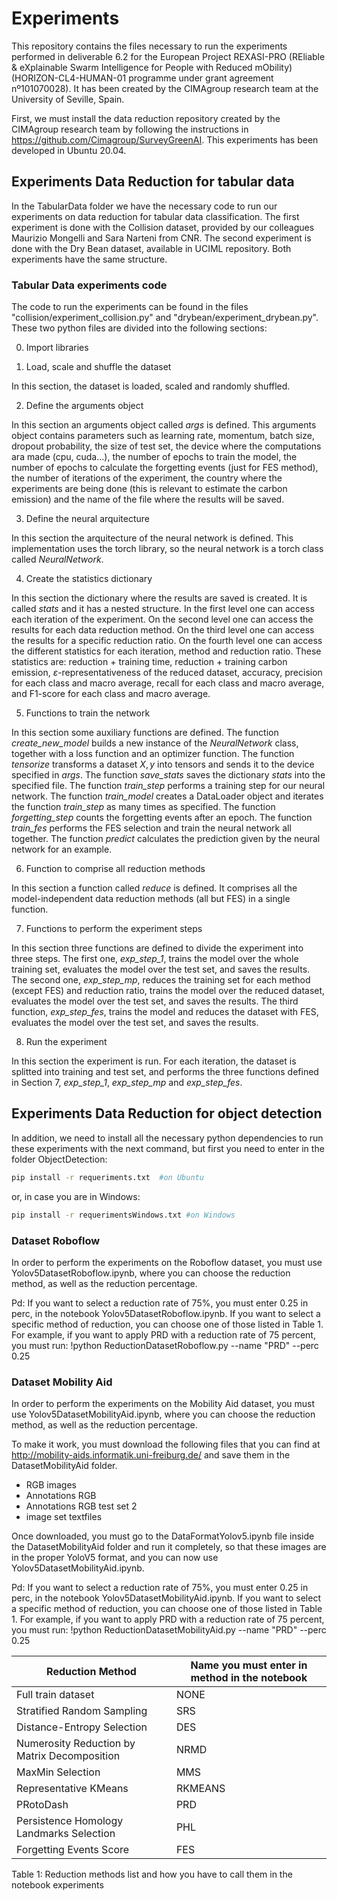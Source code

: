 # Experiments

This repository contains the files necessary to run the experiments performed in deliverable 6.2 for the European Project REXASI-PRO (REliable & eXplainable Swarm Intelligence for People with Reduced mObility) (HORIZON-CL4-HUMAN-01 programme under grant agreement nº101070028). It has been created by the CIMAgroup research team at the University of Seville, Spain.

First, we must install the data reduction repository created by the CIMAgroup research team by following the instructions in https://github.com/Cimagroup/SurveyGreenAI. This experiments has been developed in Ubuntu 20.04.


## Experiments Data Reduction for tabular data

In the TabularData folder we have the necessary code to run our experiments on data reduction for tabular data classification. The first experiment is done with the Collision dataset, provided by our colleagues Maurizio Mongelli and Sara Narteni from CNR. The second experiment is done with the Dry Bean dataset, available in UCIML repository. Both experiments have the same structure.

### Tabular Data experiments code

The code to run the experiments can be found in the files "collision/experiment_collision.py" and "drybean/experiment_drybean.py". These two python files are divided into the following sections:

0. Import libraries 

1. Load, scale and shuffle the dataset

In this section, the dataset is loaded, scaled and randomly shuffled.

2. Define the arguments object

In this section an arguments object called *args* is defined. This arguments object contains parameters such as learning rate, momentum, batch size, dropout probability, the size of test set, the device where the computations ara made (cpu, cuda...), the number of epochs to train the model, the number of epochs to calculate the forgetting events (just for FES method), the number of iterations of the experiment, the country where the experiments are being done (this is relevant to estimate the carbon emission) and the name of the file where the results will be saved.

3. Define the neural arquitecture

In this section the arquitecture of the neural network is defined. This implementation uses the torch library, so the neural network is a torch class called *NeuralNetwork*.

4. Create the statistics dictionary

In this section the dictionary where the results are saved is created. It is called *stats* and it has a nested structure. In the first level one can access each iteration of the experiment. On the second level one can access the results for each data reduction method. On the third level one can access the results for a specific reduction ratio. On the fourth level one can access the different statistics for each iteration, method and reduction ratio. These statistics are: reduction + training time, reduction + training carbon emission, $\varepsilon$-representativeness of the reduced dataset, accuracy, precision for each class and macro average, recall for each class and macro average, and F1-score for each class and macro average.  

5. Functions to train the network

In this section some auxiliary functions are defined. The function *create_new_model* builds a new instance of the *NeuralNetwork* class, together with a loss function and an optimizer function. The function *tensorize* transforms a dataset $X,y$ into tensors and sends it to the device specified in *args*. The function *save_stats* saves the dictionary *stats* into the specified file. The function *train_step* performs a training step for our neural network. The function *train_model* creates a DataLoader object and iterates the function *train_step* as many times as specified. The function *forgetting_step* counts the forgetting events after an epoch. The function *train_fes* performs the FES selection and train the neural network all together. The function *predict* calculates the prediction given by the neural network for an example.

6. Function to comprise all reduction methods

In this section a function called *reduce* is defined. It comprises all the model-independent data reduction methods (all but FES) in a single function. 

7. Functions to perform the experiment steps

In this section three functions are defined to divide the experiment into three steps. The first one, *exp_step_1*, trains the model over the whole training set, evaluates the model over the test set, and saves the results. The second one, *exp_step_mp*, reduces the training set for each method (except FES) and reduction ratio, trains the model over the reduced dataset, evaluates the model over the test set, and saves the results. The third function, *exp_step_fes*, trains the model and reduces the dataset with FES, evaluates the model over the test set, and saves the results.

8. Run the experiment

In this section the experiment is run. For each iteration, the dataset is splitted into training and test set, and performs the three functions defined in Section 7, *exp_step_1*, *exp_step_mp* and *exp_step_fes*.   


## Experiments Data Reduction for object detection

In addition, we need to install all the necessary python dependencies to run these experiments with the next command, but first you need to enter in the folder ObjectDetection:

```bash
pip install -r requeriments.txt  #on Ubuntu
```
or, in case you are in Windows:

```bash
pip install -r requerimentsWindows.txt #on Windows
```

### Dataset Roboflow

In order to perform the experiments on the Roboflow dataset, you must use Yolov5DatasetRoboflow.ipynb, where you can choose the reduction method, as well as the reduction percentage.

Pd: If you want to select a reduction rate of 75%, you must enter 0.25 in perc, in the notebook Yolov5DatasetRoboflow.ipynb. If you want to select a specific method of reduction, you can choose one of those listed in Table 1. For example, if you want to apply PRD with a reduction rate of 75 percent, you must run: !python ReductionDatasetRoboflow.py --name "PRD" --perc 0.25

### Dataset Mobility Aid 

In order to perform the experiments on the Mobility Aid dataset, you must use Yolov5DatasetMobilityAid.ipynb, where you can choose the reduction method, as well as the reduction percentage.

To make it work, you must download the following files that you can find at http://mobility-aids.informatik.uni-freiburg.de/ and save them in the DatasetMobilityAid folder.

  - RGB images
  - Annotations RGB
  - Annotations RGB test set 2
  - image set textfiles
  
Once downloaded, you must go to the DataFormatYolov5.ipynb file inside the DatasetMobilityAid folder and run it completely, so that these images are in the proper YoloV5 format, and you can now use Yolov5DatasetMobilityAid.ipynb.

Pd: If you want to select a reduction rate of 75%, you must enter 0.25 in perc, in the notebook Yolov5DatasetMobilityAid.ipynb. If you want to select a specific method of reduction, you can choose one of those listed in Table 1. For example, if you want to apply PRD with a reduction rate of 75 percent, you must run: !python ReductionDatasetMobilityAid.py --name "PRD" --perc 0.25

| Reduction Method    | Name you must enter in method in the  notebook |
|---------------------|--------------------------|
| Full train dataset            | NONE |
| Stratified Random Sampling           | SRS |
| Distance-Entropy Selection           | DES |
| Numerosity Reduction by Matrix Decomposition            | NRMD |
| MaxMin Selection            | MMS |
| Representative KMeans            | RKMEANS |
| PRotoDash           | PRD |
| Persistence Homology Landmarks Selection          | PHL |
| Forgetting Events Score            | FES |

Table 1: Reduction methods list and how you have to call them in the notebook experiments
